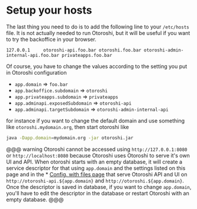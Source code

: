 # Setup your hosts

The last thing you need to do is to add the following line to your `/etc/hosts` file. It is not actually needed to run Otoroshi, but it will be useful if you want to try the backoffice in your browser.

```
127.0.0.1     otoroshi-api.foo.bar otoroshi.foo.bar otoroshi-admin-internal-api.foo.bar privateapps.foo.bar
```

Of course, you have to change the values according to the setting you put in Otoroshi configuration

* `app.domain` => `foo.bar`
* `app.backoffice.subdomain` => `otoroshi`
* `app.privateapps.subdomain` => `privateapps`
* `app.adminapi.exposedSubdomain` => `otoroshi-api`
* `app.adminapi.targetSubdomain` => `otoroshi-admin-internal-api`

for instance if you want to change the default domain and use something like `otoroshi.mydomain.org`, then start otoroshi like 

```sh
java -Dapp.domain=mydomain.org -jar otoroshi.jar
```

@@@ warning
Otoroshi cannot be accessed using `http://127.0.0.1:8080` or `http://localhost:8080` because Otoroshi uses Otoroshi to serve it's own UI and API. When otoroshi starts with an empty database, it will create a service descriptor for that using `app.domain` and the settings listed on this page and in the * [Config. with files page](./configfile.md) that serve Otoroshi API and UI on `http://otoroshi-api.${app.domain}` and `http://otoroshi.${app.domain}`.
Once the descriptor is saved in database, if you want to change `app.domain`, you'll have to edit the descriptor in the database or restart Otoroshi with an empty database.
@@@
